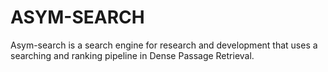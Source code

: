 # ASYM-SEARCH
Asym-search is a search engine for research and development that uses a searching and ranking pipeline in Dense Passage Retrieval. 